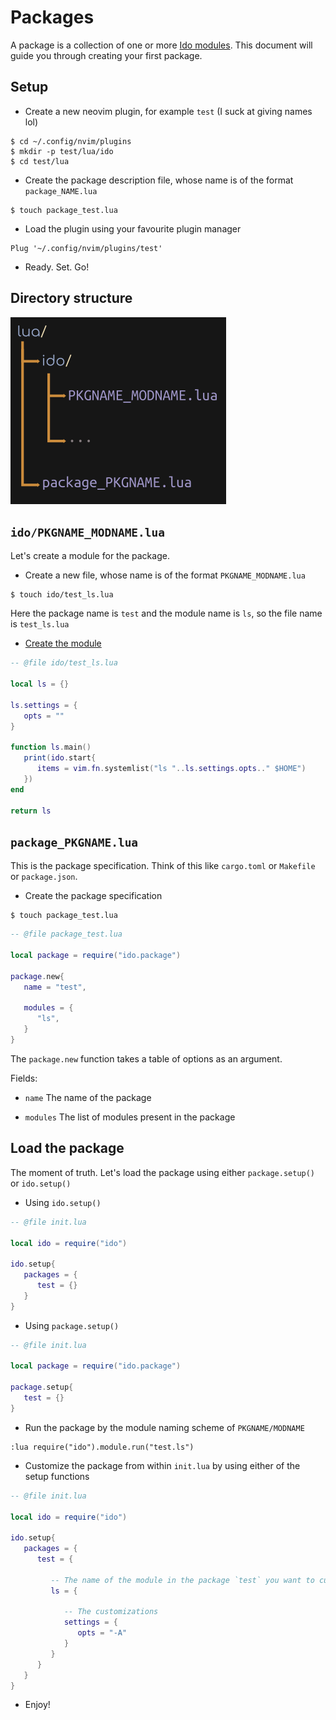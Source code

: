 # Packages
A package is a collection of one or more [Ido modules](ex_module.md). This document will guide you through creating your first package.

## Setup
- Create a new neovim plugin, for example `test` (I suck at giving names lol)

```console
$ cd ~/.config/nvim/plugins
$ mkdir -p test/lua/ido
$ cd test/lua
```

- Create the package description file, whose name is of the format `package_NAME.lua`

```console
$ touch package_test.lua
```

- Load the plugin using your favourite plugin manager

```vim
Plug '~/.config/nvim/plugins/test'
```

- Ready. Set. Go!

## Directory structure
![Illustration](img/package_structure.png)

## `ido/PKGNAME_MODNAME.lua`
Let's create a module for the package.

- Create a new file, whose name is of the format `PKGNAME_MODNAME.lua`

```console
$ touch ido/test_ls.lua
```

Here the package name is `test` and the module name is `ls`, so the file name is `test_ls.lua`

- [Create the module](ex_module.md)

```lua
-- @file ido/test_ls.lua

local ls = {}

ls.settings = {
   opts = ""
}

function ls.main()
   print(ido.start{
      items = vim.fn.systemlist("ls "..ls.settings.opts.." $HOME")
   })
end

return ls
```

## `package_PKGNAME.lua`
This is the package specification. Think of this like `cargo.toml` or `Makefile` or `package.json`.

- Create the package specification

```console
$ touch package_test.lua
```

```lua
-- @file package_test.lua

local package = require("ido.package")

package.new{
   name = "test",

   modules = {
      "ls",
   }
}
```

The `package.new` function takes a table of options as an argument.

Fields:
- `name` The name of the package

- `modules` The list of modules present in the package

## Load the package
The moment of truth. Let's load the package using either `package.setup()` or `ido.setup()`

- Using `ido.setup()`

```lua
-- @file init.lua

local ido = require("ido")

ido.setup{
   packages = {
      test = {}
   }
}
```

- Using `package.setup()`

```lua
-- @file init.lua

local package = require("ido.package")

package.setup{
   test = {}
}
```

- Run the package by the module naming scheme of `PKGNAME/MODNAME`

```vim
:lua require("ido").module.run("test.ls")
```

- Customize the package from within `init.lua` by using either of the setup functions

```lua
-- @file init.lua

local ido = require("ido")

ido.setup{
   packages = {
      test = {

         -- The name of the module in the package `test` you want to customize
         ls = {

            -- The customizations
            settings = {
               opts = "-A"
            }
         }
      }
   }
}
```

- Enjoy!
